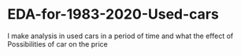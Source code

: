 # EDA-for-1983-2020-Used-cars
 I make analysis in used cars in a period of time and what the effect of Possibilities of car on the price
